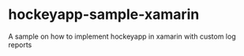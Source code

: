 hockeyapp-sample-xamarin
========================

A sample on how to implement hockeyapp in xamarin with custom log reports
